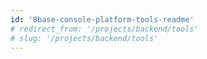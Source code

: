 ```yaml
---
id: '8base-console-platform-tools-readme'
# redirect_from: '/projects/backend/tools'
# slug: '/projects/backend/tools'
---
```

